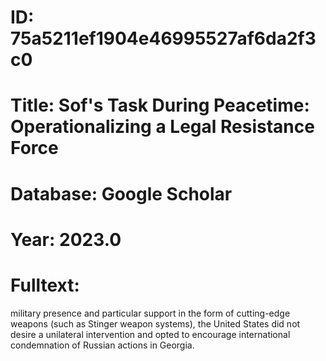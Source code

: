 # ID: 75a5211ef1904e46995527af6da2f3c0
# Title: Sof's Task During Peacetime: Operationalizing a Legal Resistance Force
# Database: Google Scholar
# Year: 2023.0
# Fulltext:
military presence and particular support in the form of cutting-edge weapons (such as Stinger weapon systems), the United States did not desire a unilateral intervention and opted to encourage international condemnation of Russian actions in Georgia.